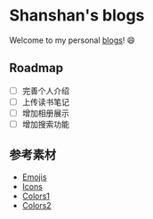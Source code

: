 # Shanshan's blogs

Welcome to my personal [<u>blogs</u>](https://shen-shanshan.github.io/)! :smile:

## Roadmap

- [ ] 完善个人介绍
- [ ] 上传读书笔记
- [ ] 增加相册展示
- [ ] 增加搜索功能

## 参考素材

- [Emojis](https://www.emojiall.com/zh-hans/all-emojis)
- [Icons](https://fontawesome.com/icons?from=io)
- [Colors1](https://blog.csdn.net/u010403387/article/details/45392917)
- [Colors2](https://www.colordic.org/)
